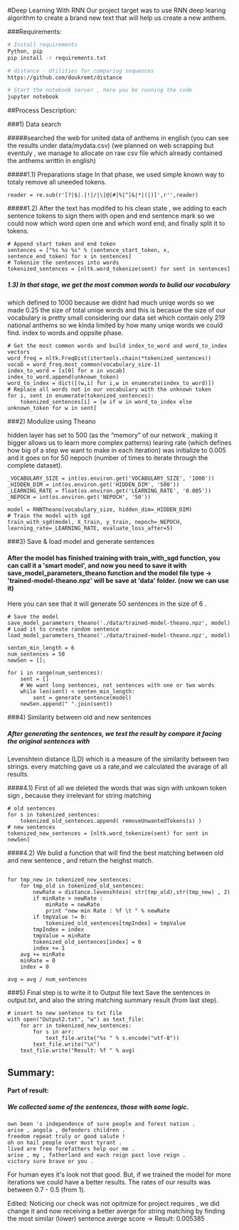 #Deep Learning With RNN
Our project target was to use RNN deep learing algorithm to create a brand new text that will help us create a new anthem.

###Requirements:
```bash
# Install requirements
Python, pip
pip install -r requirements.txt

# distance - Utilities for comparing sequences
https://github.com/doukremt/distance

# Start the notebook server , here you be running the code
jupyter notebook

```

##Process Description:

###1) Data search

#####searched the web for united data of anthems in english (you can see the results under data/mydata.csv)
(we planned on web scrapping but eventuly , we manage to allocate on raw csv file which already contained the anthems
writtin in english)

#####1.1) Preparations stage 
In that phase, we used simple known way to totaly remove all uneeded tokens.
```
reader = re.sub(r'[?|$|.|!|/|\|@|#|%|^|&|*|(|)]',r'',reader)
```
#####1.2) After the text has modifed to his clean state , we adding to each sentence tokens to sign them with open and end sentence mark so we could now which word open one and which word end, and finally split it to tokens.
```
# Append start token and end token
sentences = ["%s %s %s" % (sentence_start_token, x, sentence_end_token) for x in sentences]
# Tokenize the sentences into words
tokenized_sentences = [nltk.word_tokenize(sent) for sent in sentences]
```
##### 1.3) In that stage, we get the most common words to bulid our vocabulary 
which defined to 1000 because we didnt had much uniqe words so we made 0.25 the size of total uniqe words and this is becasue the size of our vocabulary is pretty small considering our data set which contain only 219 national anthems so we kinda limited by how many uniqe words we could find. index to words and oppsite phase.
```
# Get the most common words and build index_to_word and word_to_index vectors
word_freq = nltk.FreqDist(itertools.chain(*tokenized_sentences))
vocab = word_freq.most_common(vocabulary_size-1)
index_to_word = [x[0] for x in vocab]
index_to_word.append(unknown_token)
word_to_index = dict([(w,i) for i,w in enumerate(index_to_word)])
# Replace all words not in our vocabulary with the unknown token
for i, sent in enumerate(tokenized_sentences):
    tokenized_sentences[i] = [w if w in word_to_index else unknown_token for w in sent]
```
###2) Modulize using Theano

hidden layer has set to 500 (as the “memory” of our network , making it bigger allows us to learn more complex patterns)
learing rate (which defines how big of a step we want to make in each iteration) was initialize to 0.005 and it goes on for 50 nepoch (number of times to iterate through the complete dataset).
```
_VOCABULARY_SIZE = int(os.environ.get('VOCABULARY_SIZE', '1000'))
_HIDDEN_DIM = int(os.environ.get('HIDDEN_DIM', '500')) 
_LEARNING_RATE = float(os.environ.get('LEARNING_RATE', '0.005'))
_NEPOCH = int(os.environ.get('NEPOCH', '50'))

model = RNNTheano(vocabulary_size, hidden_dim=_HIDDEN_DIM) 
# Train the model with sgd 
train_with_sgd(model, X_train, y_train, nepoch=_NEPOCH, learning_rate=_LEARNING_RATE, evaluate_loss_after=5)
```

###3) Save & load model and generate sentences

#### After the model has finished training with train_with_sgd function, you can call it a 'smart model', and now you need to save it with save_model_parameters_theano function and the model file type -> 'trained-model-theano.npz' will be save at 'data' folder. (now we can use it)
Here you can see that it will generate 50 sentences in the size of 6 .
```
# Save the model
save_model_parameters_theano('./data/trained-model-theano.npz', model)
# Load it to create random sentence
load_model_parameters_theano('./data/trained-model-theano.npz', model)

senten_min_length = 6
num_sentences = 50
newSen = [];

for i in range(num_sentences):
    sent = []
    # We want long sentences, not sentences with one or two words
    while len(sent) < senten_min_length:
        sent = generate_sentence(model)
    newSen.append(" ".join(sent))

```

###4) Similarity between old and new sentences

##### After generating the sentences, we test the result by compare it facing the original sentences with 
Levenshtein distance (LD) which is a measure of the similarity between two strings.
every matching gave us a rate,and we calculated the avarage of all results.

####4.1) First of all we deleted the words that was sign with unkown token sign  , because they irrelevant for string matching
```
# old sentences
for s in tokenized_sentences:
    tokenized_old_sentences.append( removeUnwantedTokens(s) )
# new sentences
tokenized_new_sentences = [nltk.word_tokenize(sent) for sent in newSen]   

```

####4.2) We bulid a function that will find the best matching between old and new sentence , and return the heighst match.
```

for tmp_new in tokenized_new_sentences:
    for tmp_old in tokenized_old_sentences:
        newRate = distance.levenshtein( str(tmp_old),str(tmp_new) , 2)
        if minRate > newRate :
            minRate = newRate
            print "new min Rate : %f \t " % newRate
        if tmpValue != 0:
            tokenized_old_sentences[tmpIndex] = tmpValue
        tmpIndex = index
        tmpValue = minRate
        tokenized_old_sentences[index] = 0
        index += 1
    avg += minRate
    minRate = 0
    index = 0

avg = avg / num_sentences

```
###5) Final step is to write it to Output file text
Save the sentences in output.txt, and also the string matching summary result (from last step).
```
# insert to new sentence to txt file
with open("Output2.txt", "w") as text_file:
    for arr in tokenized_new_sentences:
        for s in arr:
            text_file.write("%s " % s.encode("utf-8"))
        text_file.write("\n")
    text_file.write("Result: %f " % avg)
```

## Summary:

#### Part of result:
##### We collected some of the sentences, those with some logic. 

```
own been 's independence of sure people and forest nation . 
arise , angola , defenders children . 
freedom repeat truly or good salute ! 
oh on hail people over must tyrant . 
lived are free forefathers help our me . 
arise , my , fatherland and each reign past love reign . 
victory sure brave or you . 
```

For human eyes it's look not that good. But, if we trained the model for more iterations we could have a better results. 
The rates of our results was between 0.7 - 0.5 (from 1). 

Edited: Noticing our check was not opitmize for project requires , we did change it and now receiving a better averge 
for string matching by finding the most similar (lower) sentence averge score -> Result: 0.005385 
